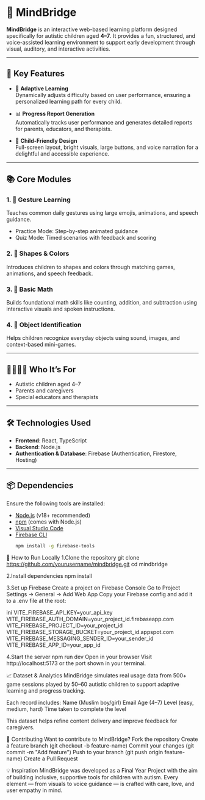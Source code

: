 # 🧠 MindBridge

**MindBridge** is an interactive web-based learning platform designed specifically for autistic children aged **4–7**. It provides a fun, structured, and voice-assisted learning environment to support early development through visual, auditory, and interactive activities.

---

## 🌟 Key Features

- 🎯 **Adaptive Learning**  
  Dynamically adjusts difficulty based on user performance, ensuring a personalized learning path for every child.

- 📊 **Progress Report Generation**  
  Automatically tracks user performance and generates detailed reports for parents, educators, and therapists.

- 🎨 **Child-Friendly Design**  
  Full-screen layout, bright visuals, large buttons, and voice narration for a delightful and accessible experience.

---

## 📚 Core Modules

### 1. 👋 Gesture Learning  
Teaches common daily gestures using large emojis, animations, and speech guidance.

- Practice Mode: Step-by-step animated guidance  
- Quiz Mode: Timed scenarios with feedback and scoring

### 2. 🔺 Shapes & Colors  
Introduces children to shapes and colors through matching games, animations, and speech feedback.

### 3. 🔢 Basic Math  
Builds foundational math skills like counting, addition, and subtraction using interactive visuals and spoken instructions.

### 4. 🧠 Object Identification  
Helps children recognize everyday objects using sound, images, and context-based mini-games.

---

## 👨‍👩‍👧‍👦 Who It’s For

- Autistic children aged 4–7  
- Parents and caregivers  
- Special educators and therapists  

---

## 🛠️ Technologies Used

- **Frontend**: React, TypeScript  
- **Backend**: Node.js  
- **Authentication & Database**: Firebase (Authentication, Firestore, Hosting)  

---

## 📦 Dependencies

Ensure the following tools are installed:

- [Node.js](https://nodejs.org/) (v18+ recommended)  
- [npm](https://www.npmjs.com/) (comes with Node.js)  
- [Visual Studio Code](https://code.visualstudio.com/)  
- [Firebase CLI](https://firebase.google.com/docs/cli)  
  ```bash
  npm install -g firebase-tools
🚀 How to Run Locally
1.Clone the repository
git clone https://github.com/yourusername/mindbridge.git
cd mindbridge

2.Install dependencies
npm install

3.Set up Firebase
Create a project on Firebase Console
Go to Project Settings → General → Add Web App
Copy your Firebase config and add it to a .env file at the root:

ini
VITE_FIREBASE_API_KEY=your_api_key
VITE_FIREBASE_AUTH_DOMAIN=your_project_id.firebaseapp.com
VITE_FIREBASE_PROJECT_ID=your_project_id
VITE_FIREBASE_STORAGE_BUCKET=your_project_id.appspot.com
VITE_FIREBASE_MESSAGING_SENDER_ID=your_sender_id
VITE_FIREBASE_APP_ID=your_app_id

4.Start the server
npm run dev
Open in your browser
Visit http://localhost:5173 or the port shown in your terminal.

📈 Dataset & Analytics
MindBridge simulates real usage data from 500+ game sessions played by 50–60 autistic children to support adaptive learning and progress tracking.

Each record includes:
Name (Muslim boy/girl)
Email
Age (4–7)
Level (easy, medium, hard)
Time taken to complete the level

This dataset helps refine content delivery and improve feedback for caregivers.

🤝 Contributing
Want to contribute to MindBridge?
Fork the repository
Create a feature branch (git checkout -b feature-name)
Commit your changes (git commit -m "Add feature")
Push to your branch (git push origin feature-name)
Create a Pull Request

💡 Inspiration
MindBridge was developed as a Final Year Project with the aim of building inclusive, supportive tools for children with autism. Every element — from visuals to voice guidance — is crafted with care, love, and user empathy in mind.
